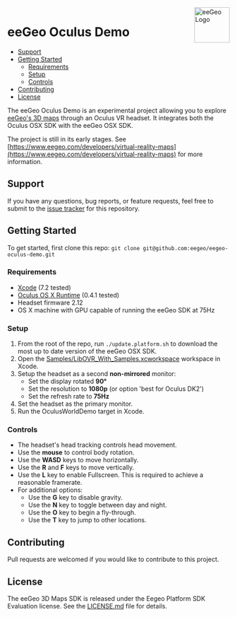<a href="http://www.eegeo.com/">
    <img src="http://cdn2.eegeo.com/wp-content/uploads/2016/03/eegeo_logo_quite_big.png" alt="eeGeo Logo" title="eegeo" align="right" height="80px" />
</a>

# eeGeo Oculus Demo

* [Support](#support)
* [Getting Started](#getting-started)
	* [Requirements](#requirements)
	* [Setup](#setup)
	* [Controls](#controls)
* [Contributing](#contributing)
* [License](#license)

The eeGeo Oculus Demo is an experimental project allowing you to explore [eeGeo's 3D maps](https://www.eegeo.com) through an Oculus VR headset. It integrates both the Oculus OSX SDK with the eeGeo OSX SDK.

The project is still in its early stages. See [https://www.eegeo.com/developers/virtual-reality-maps](https://www.eegeo.com/developers/virtual-reality-maps) for more information.

## Support

If you have any questions, bug reports, or feature requests, feel free to submit to the [issue tracker](https://github.com/eegeo/eegeo-oculus-demo/issues) for this repository.

## Getting Started

To get started, first clone this repo: `git clone git@github.com:eegeo/eegeo-oculus-demo.git`

### Requirements

*   [Xcode](https://developer.apple.com/xcode/) (7.2 tested)
*   [Oculus OS X Runtime](https://developer.oculus.com/downloads/pc/0.4.1-beta/Oculus_Runtime_for_OS_X/) (0.4.1 tested)
*   Headset firmware 2.12
*   OS X machine with GPU capable of running the eeGeo SDK at 75Hz

### Setup

1.  From the root of the repo, run `./update.platform.sh` to download the most up to date version of the eeGeo OSX SDK.
2.  Open the [Samples/LibOVR_With_Samples.xcworkspace](https://github.com/eegeo/eegeo-oculus-demo/tree/master/Samples/LibOVR_With_Samples.xcworkspace) workspace in Xcode.
3.  Setup the headset as a second **non-mirrored** monitor:
    *   Set the display rotated **90&deg;**
    *   Set the resolution to **1080p** (or option 'best for Oculus DK2')
    *   Set the refresh rate to **75Hz**
4.  Set the headset as the primary monitor.
5.  Run the OculusWorldDemo target in Xcode.

### Controls
*   The headset's head tracking controls head movement.
*   Use the **mouse** to control body rotation.
*   Use the **WASD** keys to move horizontally.
*   Use the **R** and **F** keys to move vertically.
*   Use the **L** key to enable Fullscreen. This is required to achieve a reasonable framerate.
*   For additional options:
    *   Use the **G** key to disable gravity.
    *   Use the **N** key to toggle between day and night.
    *   Use the **O** key to begin a fly-through.
    *   Use the **T** key to jump to other locations.

## Contributing

Pull requests are welcomed if you would like to contribute to this project.

## License

The eeGeo 3D Maps SDK is released under the Eegeo Platform SDK Evaluation license. See the [LICENSE.md](https://github.com/eegeo/eegeo-oculus-demo/blob/master/LICENSE.md) file for details.